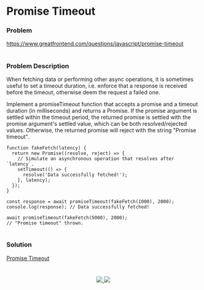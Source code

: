 # Promise Timeout

### Problem

https://www.greatfrontend.com/questions/javascript/promise-timeout

#

### Problem Description

When fetching data or performing other async operations, it is sometimes useful to set a timeout duration, i.e. enforce that a response is received before the timeout, otherwise deem the request a failed one.

Implement a promiseTimeout function that accepts a promise and a timeout duration (in milliseconds) and returns a Promise. If the promise argument is settled within the timeout period, the returned promise is settled with the promise argument's settled value, which can be both resolved/rejected values. Otherwise, the returned promise will reject with the string "Promise timeout".

```
function fakeFetch(latency) {
  return new Promise((resolve, reject) => {
    // Simulate an asynchronous operation that resolves after `latency`.
    setTimeout(() => {
      resolve('Data successfully fetched!');
    }, latency);
  });
}

const response = await promiseTimeout(fakeFetch(1000), 2000);
console.log(response); // Data successfully fetched!

await promiseTimeout(fakeFetch(5000), 2000);
// "Promise timeout" thrown.

```

#

### Solution

[Promise Timeout](./promiseTimeout.js)

#

<p align="center">
	<a href="https://github.com/ghoshsuman845" alt="Github" title="github">
       <img src="https://img.shields.io/badge/Followe_Me_For_More_Useful_Repos-15k?style=for-the-badge&color=2088FF&logo=github&logoColor=fff"/>
    </a>
    <a href="https://github.com/ghoshsuman845/ghoshsuman845" alt="Github Stars" title="Star Mark Repo">
        <img src="https://img.shields.io/badge/Shower_stars_if_you_like_my_repos-15k?style=for-the-badge&color=ffd000&logo=apachespark&logoColor=black"/>
    </a>
</p>
